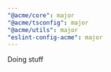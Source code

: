 ```yaml
---
"@acme/core": major
"@acme/tsconfig": major
"@acme/utils": major
"eslint-config-acme": major
---
```


Doing stuff
